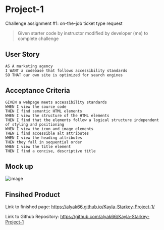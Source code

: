 # Project-1

Challenge assignment #1: on-the-job ticket type request
> Given starter code by instructor modified by developer (me) to complete challenge

## User Story

```
AS A marketing agency
I WANT a codebase that follows accessibility standards
SO THAT our own site is optimized for search engines
```

## Acceptance Criteria

```
GIVEN a webpage meets accessibility standards
WHEN I view the source code
THEN I find semantic HTML elements
WHEN I view the structure of the HTML elements
THEN I find that the elements follow a logical structure independent of styling and positioning
WHEN I view the icon and image elements
THEN I find accessible alt attributes
WHEN I view the heading attributes
THEN they fall in sequential order
WHEN I view the title element
THEN I find a concise, descriptive title
```

## Mock up 

![image](https://user-images.githubusercontent.com/105318871/169665381-5a458a45-5000-4729-a065-e39afb11e82e.png)


## Finsihed Product

Link to finished page: https://alyak66.github.io/Kayla-Starkey-Project-1/

Link to Github Repository: https://github.com/alyak66/Kayla-Starkey-Project-1
